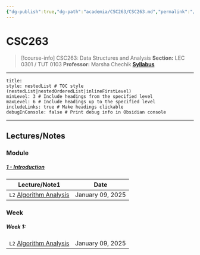 ```yaml
---
{"dg-publish":true,"dg-path":"academia/CSC263/CSC263.md","permalink":"/academia/csc-263/csc-263/","tags":["course-page","cs","university"],"created":"2024-06-22T19:06:24.000-04:00","updated":"2025-01-09T19:06:03.748-05:00"}
---
```



# CSC263

> [!course-info] CSC263: Data Structures and Analysis
> **Section:** LEC 0301 / TUT 0103
> **Professor:** Marsha Chechik
> **[Syllabus](https://q.utoronto.ca/courses/379913/assignments/syllabus)**

---

```table-of-contents
title:
style: nestedList # TOC style (nestedList|nestedOrderedList|inlineFirstLevel)
minLevel: 3 # Include headings from the specified level
maxLevel: 6 # Include headings up to the specified level
includeLinks: true # Make headings clickable
debugInConsole: false # Print debug info in Obsidian console
```

---

## Lectures/Notes

### Module

<h5><span><a data-tooltip-position="top" aria-label="100 Academia/CSC263/1 - Introduction/1 - Introduction.md" data-href="100 Academia/CSC263/1 - Introduction/1 - Introduction.md" href="100 Academia/CSC263/1 - Introduction/1 - Introduction.md" class="internal-link" target="_blank" rel="noopener nofollow">1 - Introduction</a></span></h5><div><table class="dataview table-view-table"><thead class="table-view-thead"><tr class="table-view-tr-header"><th class="table-view-th"><span>Lecture/Note</span><span class="dataview small-text">1</span></th><th class="table-view-th"><span>Date</span></th></tr></thead><tbody class="table-view-tbody"><tr><td><span><code class="code-styler-inline">L2</code> <a data-tooltip-position="top" aria-label="100 Academia/CSC263/1 - Introduction/Algorithm Analysis.md" data-href="100 Academia/CSC263/1 - Introduction/Algorithm Analysis.md" href="100 Academia/CSC263/1 - Introduction/Algorithm Analysis.md" class="internal-link" target="_blank" rel="noopener nofollow">Algorithm Analysis</a></span></td><td>January 09, 2025</td></tr></tbody></table></div>

### Week

<h5><span>Week 1:</span></h5><div><table class="dataview table-view-table"><thead class="table-view-thead"><tr class="table-view-tr-header"></tr></thead><tbody class="table-view-tbody"><tr><td><span><code class="code-styler-inline">L2</code> <a data-tooltip-position="top" aria-label="100 Academia/CSC263/1 - Introduction/Algorithm Analysis.md" data-href="100 Academia/CSC263/1 - Introduction/Algorithm Analysis.md" href="100 Academia/CSC263/1 - Introduction/Algorithm Analysis.md" class="internal-link" target="_blank" rel="noopener nofollow">Algorithm Analysis</a></span></td><td>January 09, 2025</td></tr></tbody></table></div>
